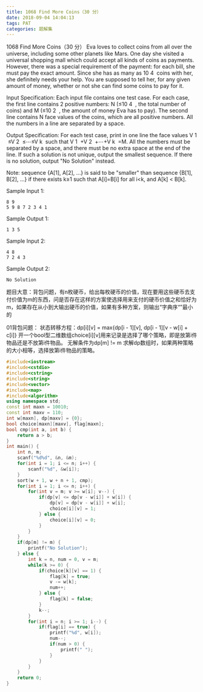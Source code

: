 ```yaml
---
title: 1068 Find More Coins（30 分）
date: 2018-09-04 14:04:13
tags: PAT
categories: 题解集
---
```


1068 Find More Coins（30 分）
Eva loves to collect coins from all over the universe, including some other planets like Mars. One day she visited a universal shopping mall which could accept all kinds of coins as payments. However, there was a special requirement of the payment: for each bill, she must pay the exact amount. Since she has as many as 10
​4
​​  coins with her, she definitely needs your help. You are supposed to tell her, for any given amount of money, whether or not she can find some coins to pay for it.

Input Specification:
Each input file contains one test case. For each case, the first line contains 2 positive numbers: N (≤10
​4
​​ , the total number of coins) and M (≤10
​2
​​ , the amount of money Eva has to pay). The second line contains N face values of the coins, which are all positive numbers. All the numbers in a line are separated by a space.

Output Specification:
For each test case, print in one line the face values V
​1
​​ ≤V
​2
​​ ≤⋯≤V
​k
​​  such that V
​1
​​ +V
​2
​​ +⋯+V
​k
​​ =M. All the numbers must be separated by a space, and there must be no extra space at the end of the line. If such a solution is not unique, output the smallest sequence. If there is no solution, output "No Solution" instead.

Note: sequence {A[1], A[2], ...} is said to be "smaller" than sequence {B[1], B[2], ...} if there exists k≥1 such that A[i]=B[i] for all i<k, and A[k] < B[k].

Sample Input 1:
```
8 9
5 9 8 7 2 3 4 1
```
Sample Output 1:
```
1 3 5
```
Sample Input 2:
```
4 8
7 2 4 3
```
Sample Output 2:
```
No Solution
```
题目大意：背包问题，有n枚硬币，给出每枚硬币的价值，现在要用这些硬币去支付价值为m的东西，问是否存在这样的方案使选择用来支付的硬币价值之和恰好为m，如果存在从小到大输出硬币的价值，如果有多种方案，则输出“字典序“”最小的

01背包问题：
状态转移方程：dp[i][v] = max{dp[i - 1][v], dp[i - 1][v - w[i] + c[i]}
开一个bool型二维数组choice[i][v]用来记录是选择了哪个策略，即是放第i件物品还是不放第i件物品。
无解条件为dp[m] != m
求解dp数组时，如果两种策略的大小相等，选择放第i件物品的策略。
```cpp
#include<iostream>
#include<cstdio>
#include<cstring>
#include<string>
#include<vector>
#include<map>
#include<algorithm>
using namespace std;
const int maxn = 10010;
const int maxv = 110;
int w[maxn], dp[maxv] = {0};
bool choice[maxn][maxv], flag[maxn];
bool cmp(int a, int b) {
    return a > b;
}
int main() {
    int n, m;
    scanf("%d%d", &n, &m);
    for(int i = 1; i <= n; i++) {
        scanf("%d", &w[i]);
    }
    sort(w + 1, w + n + 1, cmp);
    for(int i = 1; i <= n; i++) {
        for(int v = m; v >= w[i]; v--) {
            if(dp[v] <= dp[v - w[i]] + w[i]) {
                dp[v] = dp[v - w[i]] + w[i];
                choice[i][v] = 1;
            } else {
                choice[i][v] = 0;
            }
        }
    }
    if(dp[m] != m) {
        printf("No Solution");
    } else {
        int k = n, num = 0, v = m;
        while(k >= 0) {
            if(choice[k][v] == 1) {
                flag[k] = true;
                v -= w[k];
                num++;
            } else {
                flag[k] = false;
            }
            k--;
        }
        for(int i = n; i >= 1; i--) {
            if(flag[i] == true) {
                printf("%d", w[i]);
                num--;
                if(num > 0) {
                    printf(" ");
                }
            }
        }
    }
    return 0;
}

```